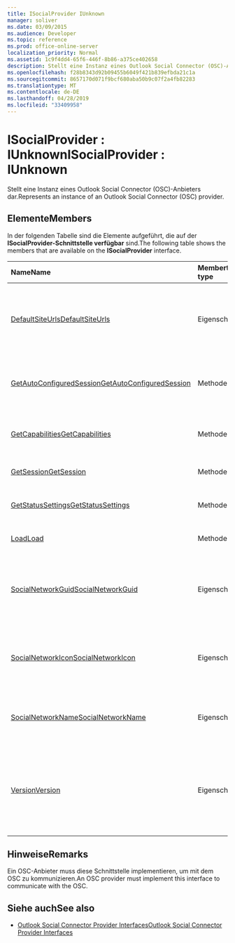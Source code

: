 ```yaml
---
title: ISocialProvider IUnknown
manager: soliver
ms.date: 03/09/2015
ms.audience: Developer
ms.topic: reference
ms.prod: office-online-server
localization_priority: Normal
ms.assetid: 1c9f4dd4-65f6-446f-8b86-a375ce402658
description: Stellt eine Instanz eines Outlook Social Connector (OSC)-Anbieters dar.
ms.openlocfilehash: f28b8343d92b09455b6049f421b839efbda21c1a
ms.sourcegitcommit: 8657170d071f9bcf680aba50b9c07f2a4fb82283
ms.translationtype: MT
ms.contentlocale: de-DE
ms.lasthandoff: 04/28/2019
ms.locfileid: "33409958"
---
```

# <a name="isocialprovider--iunknown"></a><span data-ttu-id="70b93-103">ISocialProvider : IUnknown</span><span class="sxs-lookup"><span data-stu-id="70b93-103">ISocialProvider : IUnknown</span></span>

<span data-ttu-id="70b93-104">Stellt eine Instanz eines Outlook Social Connector (OSC)-Anbieters dar.</span><span class="sxs-lookup"><span data-stu-id="70b93-104">Represents an instance of an Outlook Social Connector (OSC) provider.</span></span>
  
## <a name="members"></a><span data-ttu-id="70b93-105">Elemente</span><span class="sxs-lookup"><span data-stu-id="70b93-105">Members</span></span>

<span data-ttu-id="70b93-106">In der folgenden Tabelle sind die Elemente aufgeführt, die auf der **ISocialProvider-Schnittstelle verfügbar** sind.</span><span class="sxs-lookup"><span data-stu-id="70b93-106">The following table shows the members that are available on the **ISocialProvider** interface.</span></span> 
  
|<span data-ttu-id="70b93-107">**Name**</span><span class="sxs-lookup"><span data-stu-id="70b93-107">**Name**</span></span>|<span data-ttu-id="70b93-108">**Membertyp**</span><span class="sxs-lookup"><span data-stu-id="70b93-108">**Member type**</span></span>|<span data-ttu-id="70b93-109">**Beschreibung**</span><span class="sxs-lookup"><span data-stu-id="70b93-109">**Description**</span></span>|
|:-----|:-----|:-----|
|[<span data-ttu-id="70b93-110">DefaultSiteUrls</span><span class="sxs-lookup"><span data-stu-id="70b93-110">DefaultSiteUrls</span></span>](isocialprovider-defaultsiteurls.md) <br/> |<span data-ttu-id="70b93-111">Eigenschaft</span><span class="sxs-lookup"><span data-stu-id="70b93-111">Property</span></span>  <br/> |<span data-ttu-id="70b93-112">Gibt ein Array von Zeichenfolgen zurück, die Website-URLs für den OSC-Anbieter angeben.</span><span class="sxs-lookup"><span data-stu-id="70b93-112">Returns an array of strings that specify site URLs for the OSC provider.</span></span>  <br/> |
|[<span data-ttu-id="70b93-113">GetAutoConfiguredSession</span><span class="sxs-lookup"><span data-stu-id="70b93-113">GetAutoConfiguredSession</span></span>](isocialprovider-getautoconfiguredsession.md) <br/> |<span data-ttu-id="70b93-114">Methode</span><span class="sxs-lookup"><span data-stu-id="70b93-114">Method</span></span>  <br/> |<span data-ttu-id="70b93-115">Ruft eine automatisch konfigurierte [ISocialSession](isocialsessioniunknown.md)-Schnittstelle ab.</span><span class="sxs-lookup"><span data-stu-id="70b93-115">Gets an automatically configured [ISocialSession](isocialsessioniunknown.md) interface.</span></span>  <br/> |
|[<span data-ttu-id="70b93-116">GetCapabilities</span><span class="sxs-lookup"><span data-stu-id="70b93-116">GetCapabilities</span></span>](isocialprovider-getcapabilities.md) <br/> |<span data-ttu-id="70b93-117">Methode</span><span class="sxs-lookup"><span data-stu-id="70b93-117">Method</span></span>  <br/> |<span data-ttu-id="70b93-118">Ruft eine Zeichenfolge ab, die Anbieterfunktionen beschreibt.</span><span class="sxs-lookup"><span data-stu-id="70b93-118">Gets a string that describes provider capabilities.</span></span>  <br/> |
|[<span data-ttu-id="70b93-119">GetSession</span><span class="sxs-lookup"><span data-stu-id="70b93-119">GetSession</span></span>](isocialprovider-getsession.md) <br/> |<span data-ttu-id="70b93-120">Methode</span><span class="sxs-lookup"><span data-stu-id="70b93-120">Method</span></span>  <br/> |<span data-ttu-id="70b93-121">Ruft eine [ISocialSession-Schnittstelle](isocialsessioniunknown.md) ab.</span><span class="sxs-lookup"><span data-stu-id="70b93-121">Gets an [ISocialSession](isocialsessioniunknown.md) interface.</span></span>  <br/> |
|[<span data-ttu-id="70b93-122">GetStatusSettings</span><span class="sxs-lookup"><span data-stu-id="70b93-122">GetStatusSettings</span></span>](isocialprovider-getstatussettings.md) <br/> |<span data-ttu-id="70b93-123">Methode</span><span class="sxs-lookup"><span data-stu-id="70b93-123">Method</span></span>  <br/> |<span data-ttu-id="70b93-124">Diese Methode wird derzeit nicht unterstützt.</span><span class="sxs-lookup"><span data-stu-id="70b93-124">This method is currently not supported.</span></span>  <br/> |
|[<span data-ttu-id="70b93-125">Load</span><span class="sxs-lookup"><span data-stu-id="70b93-125">Load</span></span>](isocialprovider-load.md) <br/> |<span data-ttu-id="70b93-126">Methode</span><span class="sxs-lookup"><span data-stu-id="70b93-126">Method</span></span>  <br/> |<span data-ttu-id="70b93-127">Initialisiert den OSC-Anbieter.</span><span class="sxs-lookup"><span data-stu-id="70b93-127">Initializes the OSC provider.</span></span>  <br/> |
|[<span data-ttu-id="70b93-128">SocialNetworkGuid</span><span class="sxs-lookup"><span data-stu-id="70b93-128">SocialNetworkGuid</span></span>](isocialprovider-socialnetworkguid.md) <br/> |<span data-ttu-id="70b93-129">Eigenschaft</span><span class="sxs-lookup"><span data-stu-id="70b93-129">Property</span></span>  <br/> |<span data-ttu-id="70b93-130">Gibt eine GUID zurück, die einen eindeutigen Bezeichner für das soziale Netzwerk darstellt.</span><span class="sxs-lookup"><span data-stu-id="70b93-130">Returns a GUID that represents a unique identifier for the social network.</span></span>  <br/> |
|[<span data-ttu-id="70b93-131">SocialNetworkIcon</span><span class="sxs-lookup"><span data-stu-id="70b93-131">SocialNetworkIcon</span></span>](isocialprovider-socialnetworkicon.md) <br/> |<span data-ttu-id="70b93-132">Eigenschaft</span><span class="sxs-lookup"><span data-stu-id="70b93-132">Property</span></span>  <br/> |<span data-ttu-id="70b93-133">Gibt ein Array von Bytes zurück, das das Symbol für das soziale Netzwerk darstellt.</span><span class="sxs-lookup"><span data-stu-id="70b93-133">Returns an array of bytes that represents the icon for the social network.</span></span>  <br/> |
|[<span data-ttu-id="70b93-134">SocialNetworkName</span><span class="sxs-lookup"><span data-stu-id="70b93-134">SocialNetworkName</span></span>](isocialprovider-socialnetworkname.md) <br/> |<span data-ttu-id="70b93-135">Eigenschaft</span><span class="sxs-lookup"><span data-stu-id="70b93-135">Property</span></span>  <br/> |<span data-ttu-id="70b93-136">Gibt eine Zeichenfolge zurück, die den Namen des sozialen Netzwerks darstellt.</span><span class="sxs-lookup"><span data-stu-id="70b93-136">Returns a string that represents the social network name.</span></span>  <br/> |
|[<span data-ttu-id="70b93-137">Version</span><span class="sxs-lookup"><span data-stu-id="70b93-137">Version</span></span>](isocialprovider-version.md) <br/> |<span data-ttu-id="70b93-138">Eigenschaft</span><span class="sxs-lookup"><span data-stu-id="70b93-138">Property</span></span>  <br/> |<span data-ttu-id="70b93-139">Gibt eine Zeichenfolge zurück, die die Versionsnummer des Anbieters für dieses soziale Netzwerk darstellt.</span><span class="sxs-lookup"><span data-stu-id="70b93-139">Returns a string that represents the version number of the provider for this social network.</span></span>  <br/> |
   
## <a name="remarks"></a><span data-ttu-id="70b93-140">Hinweise</span><span class="sxs-lookup"><span data-stu-id="70b93-140">Remarks</span></span>

<span data-ttu-id="70b93-141">Ein OSC-Anbieter muss diese Schnittstelle implementieren, um mit dem OSC zu kommunizieren.</span><span class="sxs-lookup"><span data-stu-id="70b93-141">An OSC provider must implement this interface to communicate with the OSC.</span></span>
  
## <a name="see-also"></a><span data-ttu-id="70b93-142">Siehe auch</span><span class="sxs-lookup"><span data-stu-id="70b93-142">See also</span></span>

- [<span data-ttu-id="70b93-143">Outlook Social Connector Provider Interfaces</span><span class="sxs-lookup"><span data-stu-id="70b93-143">Outlook Social Connector Provider Interfaces</span></span>](outlook-social-connector-provider-interfaces.md)

